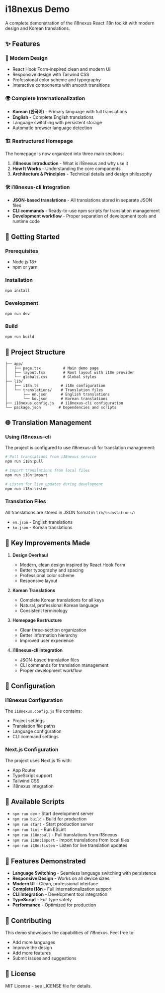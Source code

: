 # i18nexus Demo

A complete demonstration of the i18nexus React i18n toolkit with modern design and Korean translations.

## ✨ Features

### 🎨 Modern Design

- React Hook Form-inspired clean and modern UI
- Responsive design with Tailwind CSS
- Professional color scheme and typography
- Interactive components with smooth transitions

### 🌍 Complete Internationalization

- **Korean (한국어)** - Primary language with full translations
- **English** - Complete English translations
- Language switching with persistent storage
- Automatic browser language detection

### 🏗️ Restructured Homepage

The homepage is now organized into three main sections:

1. **i18nexus Introduction** - What is i18nexus and why use it
2. **How It Works** - Understanding the core components
3. **Architecture & Principles** - Technical details and design philosophy

### 🛠️ i18nexus-cli Integration

- **JSON-based translations** - All translations stored in separate JSON files
- **CLI commands** - Ready-to-use npm scripts for translation management
- **Development workflow** - Proper separation of development tools and runtime code

## 🚀 Getting Started

### Prerequisites

- Node.js 18+
- npm or yarn

### Installation

```bash
npm install
```

### Development

```bash
npm run dev
```

### Build

```bash
npm run build
```

## 📁 Project Structure

```
├── app/
│   ├── page.tsx          # Main demo page
│   ├── layout.tsx        # Root layout with i18n provider
│   └── globals.css       # Global styles
├── lib/
│   ├── i18n.ts          # i18n configuration
│   └── translations/    # Translation files
│       ├── en.json      # English translations
│       └── ko.json      # Korean translations
├── i18nexus.config.js   # i18nexus-cli configuration
└── package.json        # Dependencies and scripts
```

## 🌐 Translation Management

### Using i18nexus-cli

The project is configured to use i18nexus-cli for translation management:

```bash
# Pull translations from i18nexus service
npm run i18n:pull

# Import translations from local files
npm run i18n:import

# Listen for live updates during development
npm run i18n:listen
```

### Translation Files

All translations are stored in JSON format in `lib/translations/`:

- `en.json` - English translations
- `ko.json` - Korean translations

## 🎯 Key Improvements Made

1. **Design Overhaul**

   - Modern, clean design inspired by React Hook Form
   - Better typography and spacing
   - Professional color scheme
   - Responsive layout

2. **Korean Translations**

   - Complete Korean translations for all keys
   - Natural, professional Korean language
   - Consistent terminology

3. **Homepage Restructure**

   - Clear three-section organization
   - Better information hierarchy
   - Improved user experience

4. **i18nexus-cli Integration**
   - JSON-based translation files
   - CLI commands for translation management
   - Proper development workflow

## 🔧 Configuration

### i18nexus Configuration

The `i18nexus.config.js` file contains:

- Project settings
- Translation file paths
- Language configuration
- CLI command settings

### Next.js Configuration

The project uses Next.js 15 with:

- App Router
- TypeScript support
- Tailwind CSS
- i18nexus integration

## 📝 Available Scripts

- `npm run dev` - Start development server
- `npm run build` - Build for production
- `npm run start` - Start production server
- `npm run lint` - Run ESLint
- `npm run i18n:pull` - Pull translations from i18nexus
- `npm run i18n:import` - Import translations from local files
- `npm run i18n:listen` - Listen for live translation updates

## 🌟 Features Demonstrated

- **Language Switching** - Seamless language switching with persistence
- **Responsive Design** - Works on all device sizes
- **Modern UI** - Clean, professional interface
- **Complete i18n** - Full internationalization support
- **CLI Integration** - Development tool integration
- **TypeScript** - Full type safety
- **Performance** - Optimized for production

## 🤝 Contributing

This demo showcases the capabilities of i18nexus. Feel free to:

- Add more languages
- Improve the design
- Add more features
- Submit issues and suggestions

## 📄 License

MIT License - see LICENSE file for details.
